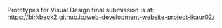 Prototypes for Visual Design final submission is at: https://birkbeck2.github.io/web-development-website-project-ikaur02/
